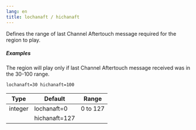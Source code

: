 ```yaml
---
lang: en
title: lochanaft / hichanaft
---
```

Defines the range of last Channel Aftertouch message required for the region to play.

##### Examples

The region will play only if last Channel Aftertouch message received was
in the 30-100 range.

```
lochanaft=30 hichanaft=100
```

| Type    | Default       | Range    |
| ---     | ---           | ---      |
| integer | lochanaft=0   | 0 to 127 |
|         | hichanaft=127 |          |
